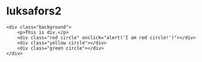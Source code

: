 # luksafors2

<!DOCTYPE html>
<html lang="en">
<head>
    <meta charset="UTF-8">
    <meta http-equiv="X-UA-Compatible" content="IE=edge">
    <meta name="viewport" content="width=device-width, initial-scale=1.0">
    <title>Document</title>
    <link rel="stylesheet" href="style.css">
</head>
<body>
    
    <div class="background">
        <p>This is div.</p>
        <div class="red circle" onclick="alert('I am red circle!')"></div>
        <div class="yellow circle"></div>
        <div class="green circle"></div>
    </div>
</body>
</html>
